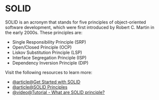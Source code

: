 # SOLID

SOLID is an acronym that stands for five principles of object-oriented software development, which were first introduced by Robert C. Martin in the early 2000s. These principles are:

- Single Responsibility Principle (SRP)
- Open/Closed Principle (OCP)
- Liskov Substitution Principle (LSP)
- Interface Segregation Principle (ISP)
- Dependency Inversion Principle (DIP)

Visit the following resources to learn more:

- [@article@Get Started with SOLID](https://www.bmc.com/blogs/solid-design-principles/)
- [@article@SOLID Principles](https://khalilstemmler.com/articles/tags/solid/)
- [@video@Tutorial - What are SOLID principle?](https://www.youtube.com/watch?v=aUCo5cy32kE)
